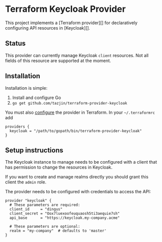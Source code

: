 Terraform Keycloak Provider
===========================

This project implements a [Terraform provider][] for declaratively configuring
API resources in [Keycloak][].

## Status

This provider can currently manage Keycloak `client` resources. Not all fields of
this resource are supported at the moment.

## Installation

Installation is simple:

1. Install and configure Go
2. `go get github.com/tazjin/terraform-provider-keycloak`

You must also [configure][] the provider in Terraform. In your `~/.terraformrc` add

```
providers {
  keycloak = "/path/to/gopath/bin/terraform-provider-keycloak"
}
```

## Setup instructions

The Keycloak instance to manage needs to be configured with a client that has
permission to change the resources in Keycloak.

If you want to create and manage realms directly you should grant this client
the `admin` role.

The provider needs to be configured with credentials to access the API:

```
provider "keycloak" {
  # These parameters are required:
  client_id     = "dingus"
  client_secret = "Oox7luexoofeuquaosh5ti3aequie7sh"
  api_base      = "https://keycloak.my-company.acme"
  
  # These parameters are optional:
  realm = "my-company"  # defaults to 'master'
}
```

[configure]: https://www.terraform.io/docs/plugins/basics.html#installing-a-plugin
